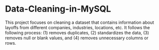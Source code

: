 # Data-Cleaning-in-MySQL

This project focuses on cleaning a dataset that contains information about layoffs from different companies, industries, locations, etc. It follows the following process: (1) removes duplicates, (2) standardizes the data, (3) removes null or blank values, and (4) removes unnecessary columns or rows.
